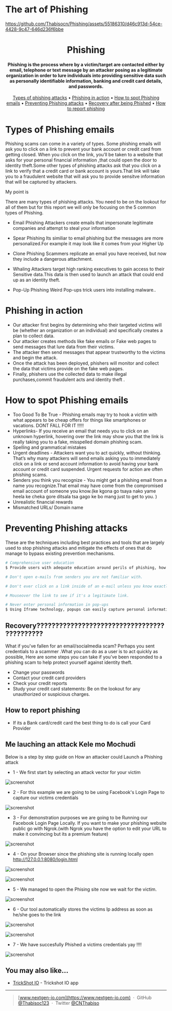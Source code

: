 # The art of Phishing




https://github.com/Thabisocn/Phishing/assets/55186310/d46c913d-54ce-4428-9c47-646d236f6bbe



<h1 align="center">
 Phishing
  <br>
</h1>




<h4 align="center">Phishing is the process where by a victim/target are contacted either by email, telephone or text message by an attacker posing as a legitimate organization in order to lure individuals into providing sensitive data such as personally identifiable information, banking and credit card details, and passwords.   </h4>


<p align="center">
 <a href="#Types of Phishing emails">Types of phishing attacks</a> •
  <a href="#Phishing in action">Phishing in action</a> •
  <a href="#How to spot Phishing emails">How to spot Phishing emails</a> •
  <a href="#Preventing Phishing attacks">Preventing Phishing attacks</a> •
  <a href="#Recovery????????????????????????????????????????????">Recovery after being Phished</a> •
  <a href="#How to report phishing">How to report phishing</a>
</p>


# Types of Phishing emails

Phishing scams can come in a variety of types. Some phishing emails will ask you to click on a link to prevent your bank account or credit card from getting closed. When you click on the link, you’ll be taken to a website that asks for your personal financial information ,that could open the door to identity theft.Some other types of phishing attacks ask that you click on a link to verify that a credit card or bank account is yours.That link will take you to a fraudulent website that will ask you to provide sensitve information that will be captured by attackers.

My point is

 There are many types of phishing attacks. You need to be on the lookout for all of them but for this report we will only  be focusing on the 5 common types of Phishing.

 - Email Phishing
Attackers create emails that impersonate legitimate companies and attempt to steal your information

 - Spear Phishing
Its similiar to email phishing but the messages are more personalized.For example it may look like it comes from your Higher Up

 - Clone Phishing
Scammers replicate an email you have received, but now they include a dangerous attachment.


 - Whaling
Attackers target high ranking executives to gain access to their Sensitive data.This data is then used to launch an attack that could end up as an identity theft.

 - Pop-Up Phishing
Weird Pop-ups trick users into installing malware..


# Phishing in action

- Our attacker first begins by determining who their targeted victims will be (whether an organization or an individual) and specifically creates a plan to collect data.
- Our attacker creates methods like fake emails or Fake web pages to send messages that lure data from their victims.
- The attacker then send messages that appear trustworthy to the victims and begin the attack.
- Once the attack has been deployed, phishers will monitor and collect the data that victims provide on the fake web pages.
- Finally, phishers use the collected data to make illegal purchases,commit fraudulent acts and identity theft .


# How to spot Phishing emails

* Too Good To Be True - Phishing emails may try to hook a victim with what appears to be cheap offers for things like smartphones or vacations. DONT FALL FOR IT !!!!!
* Hyperlinks- If you receive an email that needs you to click on an unknown hyperlink, hovering over the link may show you that the link is really taking you to a fake, misspelled domain phishing scam.
* Spelling and grammatical mistakes
* Urgent deadlines - Attackers want you to act quickly, without thinking. That’s why many attackers will send emails asking you to immediately click on a link or send account information to avoid having your bank account or credit card suspended. Urgent requests for action are often phishing scams.
* Senders you think you recognize - You might get a phishing email from a name you recognize.That email may have come from the compromised email account of someone you know.(ke kgona go tsaya nako yame heela ke cheka gore ditsala tsa gago ke bo mang just to get to you. )
* Unrealistic financial rewards
* Mismatched URLs/ Domain name


# Preventing Phishing attacks

These are the techniques including best practices and tools that are largely used to stop phishing attacks and mitigate the effects of ones that do manage to bypass existing prevention mechanisms. 

```bash
# Comprehensive user education
$ Provide users with adequate education around perils of phishing, how to spot suspect communications and what to do once an attack has been identified.

# Don't open e-mails from senders you are not familiar with.

# Don't ever click on a link inside of an e-mail unless you know exactly where it's going.

# Mouseover the link to see if it's a legitimate link.

# Never enter personal information in pop-ups
$ Using Iframe technology, popups can easily capture personal information and send to a different domain.

```


## Recovery????????????????????????????????????????????

What if you've fallen for an email/socialmedia scam? Perhaps you sent credentials to a scammer .What you can do as a user is to act quickly as possible,
 Here are some steps you can take if you’ve been responded to a phishing scam to help protect yourself against identity theft.

- Change your passwords
- Contact your credit card providers
- Check your credit reports
- Study your credit card statements: Be on the lookout for any unauthorized or suspicious charges.

## How to report phishing

 - If its a Bank card/credit card the best thing to do is call your Card Provider 


## Me lauching an attack Kele mo Mochudi

Below is a step by step guide on How an attacker could Launch a Phishing attack


 - 1 - We first start by selecting an attack vector for your victim

![screenshot](1.png)



- 2 - For this example we are going to be using Facebook's Login Page to capture our victims credentials

![screenshot](2.png)


- 3 - For demonstration purposes we are going to be Running our Facebook Login Page Locally. If you want to make your phishing website public go with Ngrok.(with Ngrok you have the option to edit your URL to make it convincing but its a premium feature)

![screenshot](3.png)

- 4 - On your Browser since the phishing site is running locally open http://127.0.0.1:8080/login.html

![screenshot](4.png)

![screenshot](5.png)



- 5 -  We managed to open the Phising site now we wait for the victim.

![screenshot](6.png)


- 6 -  Our tool automatically stores the victims Ip address as soon as he/she goes to the link

![screenshot](7.png)

![screenshot](8.png)


- 7 - We have succesfully Phished a victims credentials yay !!!! 


![screenshot](8.png)




## You may also like...

- [TrickShot  IO](https://github.com/Thabisoc123/Trickshot) - Trickshot IO app



---

> [www.nextgen-io.com](https://www.nextgen-io.com) &nbsp;&middot;&nbsp;
> GitHub [@Thabisoc123](https://github.com/Thabisoc123) &nbsp;&middot;&nbsp;
> Twitter [@CNThabiso](https://twitter.com/CNThabiso)


